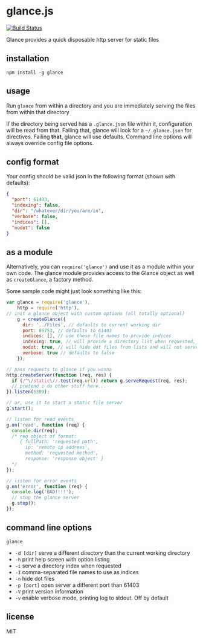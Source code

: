 glance.js
===

[![Build Status](https://travis-ci.org/jarofghosts/glance.png?branch=master)](https://travis-ci.org/jarofghosts/glance)

Glance provides a quick disposable http server for static files

## installation

``
npm install -g glance
``

## usage

Run `glance` from within a directory and you are immediately serving the files from within that directory

If the directory being served has a `.glance.json` file within it, configuration will be read from that. Failing that, glance
will look for a `~/.glance.json` for directives. Failing **that**, glance will use defaults. Command line options will always
override config file options.

## config format

Your config should be valid json in the following format (shown with defaults):

```json
{
  "port": 61403,
  "indexing": false,
  "dir": "/whatever/dir/you/are/in",
  "verbose": false,
  "indices": [],
  "nodot": false
}
```

## as a module

Alternatively, you can `require('glance')` and use it as a module within your own code.
The glance module provides access to the Glance object as well as `createGlance`, a factory method.

Some sample code might just look something like this:

````js
var glance = require('glance'),
    http = require('http'),
// init a glance object with custom options (all totally optional)
    g = createGlance({
      dir: '../Files', // defaults to current working dir
      port: 86753, // defaults to 61403
      indices: [], // use these file names to provide indices
      indexing: true, // will provide a directory list when requested, defaults to false
      nodot: true, // will hide dot files from lists and will not serve them, defaults to false
      verbose: true // defaults to false
    });

// pass requests to glance if you wanna
http.createServer(function (req, res) {
  if (/^\/static\//.test(req.url)) return g.serveRequest(req, res);
  // pretend i do other stuff here...
}).listen(5309);

// or, use it to start a static file server
g.start();

// listen for read events
g.on('read', function (req) {
  console.dir(req);
  /* req object of format:
     { fullPath: 'requested path',
       ip: 'remote ip address',
       method: 'requested method',
       response: 'response object' }
  */
});

// listen for error events
g.on('error', function (req) {
  console.log('BAD!!!!');
  // stop the glance server
  g.stop();
});
````

## command line options

`glance`
- `-d [dir]` serve a different directory than the current working directory
- `-h` print help screen with option listing
- `-i` serve a directory index when requested
- `-I` comma-separated file names to use as indices
- `-n` hide dot files
- `-p [port]` open server a different port than 61403
- `-V` print version information
- `-v` enable verbose mode, printing log to stdout. Off by default

## license

MIT
